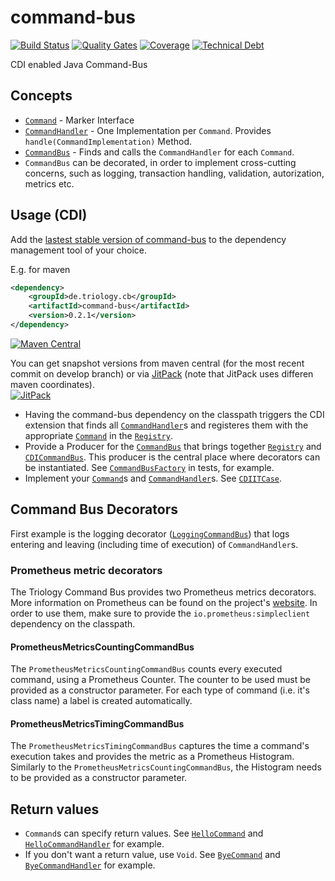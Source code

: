 # command-bus
[![Build Status](https://opensource.triology.de/jenkins/buildStatus/icon?job=triologygmbh-github/command-bus/master)](https://opensource.triology.de/jenkins/blue/organizations/jenkins/triologygmbh-github%2Fcommand-bus/branches/)
[![Quality Gates](https://sonarcloud.io/api/badges/gate?key=de.triology.cb%3Acommand-bus)](https://sonarcloud.io/dashboard?id=de.triology.cb%3Acommand-bus)
[![Coverage](https://sonarcloud.io/api/badges/measure?key=de.triology.cb%3Acommand-bus&metric=coverage)](https://sonarcloud.io/dashboard?id=de.triology.cb%3Acommand-bus)
[![Technical Debt](https://sonarcloud.io/api/badges/measure?key=de.triology.cb%3Acommand-bus&metric=sqale_debt_ratio)](https://sonarcloud.io/dashboard?id=de.triology.cb%3Acommand-bus)

CDI enabled Java Command-Bus

## Concepts

* [`Command`](src/main/java/de/triology/cb/Command.java) - Marker Interface
* [`CommandHandler`](src/main/java/de/triology/cb/CommandHandler.java) - One Implementation per `Command`. Provides `handle(CommandImplementation)` Method.
* [`CommandBus`](src/main/java/de/triology/cb/CommandBus.java) - Finds and calls the `CommandHandler` for each `Command`.
* `CommandBus` can be decorated, in order to implement cross-cutting concerns, such as logging, transaction handling, validation, autorization, metrics etc.

## Usage (CDI)

Add the [lastest stable version of command-bus](http://search.maven.org/#search|gav|1|g%3A%22de.triology.cb%22%20AND%20a%3A%22command-bus%22) to the dependency management tool of your choice.

E.g. for maven

```XML
<dependency>
    <groupId>de.triology.cb</groupId>
    <artifactId>command-bus</artifactId>
    <version>0.2.1</version>
</dependency>
```
[![Maven Central](https://img.shields.io/maven-central/v/de.triology.cb/command-bus.svg)](http://search.maven.org/#search|gav|1|g%3A%22de.triology.cb%22%20AND%20a%3A%22command-bus%22)

You can get snapshot versions from maven central (for the most recent commit on develop branch) or via [JitPack](https://jitpack.io/#triologygmbh/command-bus) (note that JitPack uses differen maven coordinates).  
[![JitPack](https://jitpack.io/v/triologygmbh/command-bus.svg)](https://jitpack.io/#triologygmbh/command-bus)

* Having the command-bus dependency on the classpath triggers the CDI extension that finds all [`CommandHandler`](src/main/java/de/triology/cb/CommandHandler.java)s and registeres them with the appropriate [`Command`](src/main/java/de/triology/cb/Command.java) in the [`Registry`](src/main/java/de/triology/cb/cdi/Registry.java).
* Provide a Producer for the [`CommandBus`](src/main/java/de/triology/cb/CommandBus.java) that brings together [`Registry`](src/main/java/de/triology/cb/cdi/Registry.java) and [`CDICommandBus`](src/main/java/de/triology/cb/cdi/CDICommandBus.java).
  This producer is the central place where decorators can be instantiated.
  See [`CommandBusFactory`](src/test/java/de/triology/cb/cdi/CommandBusFactory.java) in tests, for example.
* Implement your [`Command`](src/main/java/de/triology/cb/Command.java)s and [`CommandHandler`](src/main/java/de/triology/cb/CommandHandler.java)s. See [`CDIITCase`](src/test/java/de/triology/cb/cdi/CDIITCase.java).
  
## Command Bus Decorators

First example is the logging decorator ([`LoggingCommandBus`](src/main/java/de/triology/cb/decorator/LoggingCommandBus.java)) that logs entering and leaving (including time of execution) of `CommandHandler`s.

### Prometheus metric decorators
The Triology Command Bus provides two Prometheus metrics decorators. More information on Prometheus can be found on the
project's [website](https://prometheus.io).
In order to use them, make sure to provide the `io.prometheus:simpleclient` dependency on the classpath.

#### PrometheusMetricsCountingCommandBus
The `PrometheusMetricsCountingCommandBus` counts every executed command, using a Prometheus Counter. 
The counter to be used must be provided as a constructor parameter. For each type of command (i.e. it's class name) a 
label is created automatically.

#### PrometheusMetricsTimingCommandBus
The `PrometheusMetricsTimingCommandBus` captures the time a command's execution takes and provides the metric as a 
Prometheus Histogram. Similarly to the `PrometheusMetricsCountingCommandBus`, the Histogram needs to be provided as a 
constructor parameter.

## Return values

* `Command`s can specify return values. See [`HelloCommand`](src/test/java/de/triology/cb/HelloCommand.java) and  [`HelloCommandHandler`](src/test/java/de/triology/cb/HelloCommandHandler.java) for example.
* If you don't want a return value, use `Void`. See [`ByeCommand`](src/test/java/de/triology/cb/ByeCommand.java) and  [`ByeCommandHandler`](src/test/java/de/triology/cb/ByeCommandHandler.java) for example.
